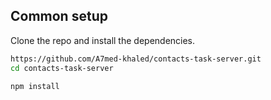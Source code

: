 ## Common setup

Clone the repo and install the dependencies.

```bash
https://github.com/A7med-khaled/contacts-task-server.git
cd contacts-task-server
```

```bash
npm install
```

